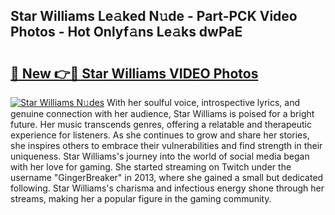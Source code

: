 ## Star Williams Le𝚊ked N𝚞de - Part-PCK Video Photos - Hot Onlyf𝚊ns Le𝚊ks dwPaE

# <h2><a href="http://ac54857.deff.icu/?id=Star+Williams">🔗 New 👉🔴 Star Williams VIDEO Photos</a></h2>

[![Star Williams N𝚞des](https://i.imgur.com/rIISA9y.gif)](http://ac54857.deff.icu/?id=Star+Williams)
With her soulful voice, introspective lyrics, and genuine connection with her audience, Star Williams is poised for a bright future. Her music transcends genres, offering a relatable and therapeutic experience for listeners. As she continues to grow and share her stories, she inspires others to embrace their vulnerabilities and find strength in their uniqueness. Star Williams's journey into the world of social media began with her love for gaming. She started streaming on Twitch under the username "GingerBreaker" in 2013, where she gained a small but dedicated following. Star Williams's charisma and infectious energy shone through her streams, making her a popular figure in the gaming community.
